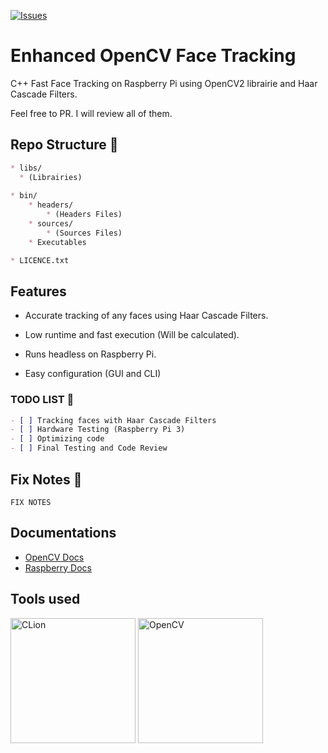 [![Issues](https://img.shields.io/github/issues-raw/NewMaxT/OpenCV-Face-Tracking?label=Issues&style=for-the-badge)]()
# Enhanced OpenCV Face Tracking

C++ Fast Face Tracking on Raspberry Pi using OpenCV2 librairie and Haar Cascade Filters.

Feel free to PR. I will review all of them.

## Repo Structure :open_file_folder:

```markdown
* libs/
  * (Librairies)
 
* bin/
    * headers/
        * (Headers Files)
    * sources/
        * (Sources Files)
    * Executables

* LICENCE.txt

```


## Features

- Accurate tracking of any faces using Haar Cascade Filters.

- Low runtime and fast execution (Will be calculated).

- Runs headless on Raspberry Pi.

- Easy configuration (GUI and CLI)

### TODO LIST :pushpin:

```markdown
- [ ] Tracking faces with Haar Cascade Filters
- [ ] Hardware Testing (Raspberry Pi 3)
- [ ] Optimizing code
- [ ] Final Testing and Code Review
```

## Fix Notes :loudspeaker:

```
FIX NOTES
```

## Documentations

 - [OpenCV Docs](https://docs.opencv.org/)
 - [Raspberry Docs](https://www.raspberrypi.com/documentation/)

## Tools used
<div width="100%">
 <a href="www.jetbrains.com"><img src="https://resources.jetbrains.com/storage/products/company/brand/logos/CLion.png" alt="CLion" height="200px"/></a>
 <a href="www.jetbrains.com"><img href="https://opencv.org/" src="https://github.com/opencv/opencv/wiki/logo/OpenCV_logo_black.png" alt="OpenCV" height="200px"/></a>
</div>
